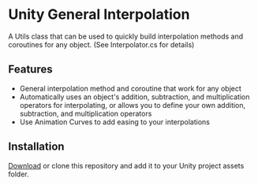 # Unity General Interpolation
A Utils class that can be used to quickly build interpolation methods and coroutines for any object. (See Interpolator.cs for details)

## Features
- General interpolation method and coroutine that work for any object
- Automatically uses an object's addition, subtraction, and multiplication operators for interpolating, or allows you to define your own addition, subtraction, and multiplication operators
- Use Animation Curves to add easing to your interpolations

## Installation
[Download](https://github.com/ollyisonit/UnityGeneralInterpolation/releases/latest) or clone this repository and add it to your Unity project assets folder.
